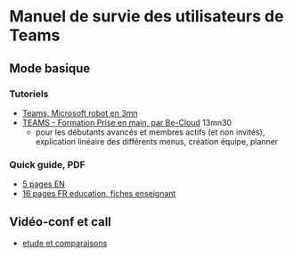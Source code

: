 # Manuel de survie des utilisateurs de Teams
## Mode basique
### Tutoriels
* [Teams, Microsoft robot en 3mn](https://www.microsoft.com/videoplayer/embed/59580456-d146-44fd-8e4c-940d10be442c?autoplay=false)
* [TEAMS - Formation Prise en main, par Be-Cloud](https://youtu.be/zgwtJD-C5X4) 13mn30
  * pour les débutants avancés et membres actifs (et non invités), explication linéaire des différents menus, création équipe, planner

### Quick guide, PDF 
* [5 pages EN](https://github.com/CloudReady-ch/QuickLearn/blob/master/Microsoft/Teams/Teams%20QS.pdf)
* [16 pages FR education, fiches enseignant](https://github.com/CloudReady-ch/QuickLearn/blob/master/Microsoft/Teams/TeamsforEducation_QuickGuide.pdf)

## Vidéo-conf et call
* [etude et comparaisons](http://webconf.kotte.net)

